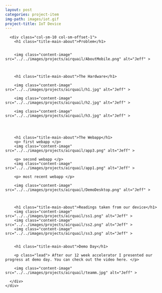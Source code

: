 ```yaml
---
layout: post
categories: project-item
img-path: images/iot.gif
project-title: IoT Device
---
```


<div class="container-fluid">
  <div class="description"> 
    <div class="row text-left">

      <div class="col-sm-10 col-sm-offset-1">
        <h1 class="title-main-about">Problem</h1>


        <img class="content-image"  src="../../images/projects/airquail/AboutMobile.png" alt="Jeff" >

        

        <h1 class="title-main-about">The Hardware</h1>

        <img class="content-image"  src="../../images/projects/airquail/h1.jpg" alt="Jeff" >

        <img class="content-image"  src="../../images/projects/airquail/h2.jpg" alt="Jeff" >

        <img class="content-image"  src="../../images/projects/airquail/h3.jpg" alt="Jeff" >

        

        
        <h1 class="title-main-about">The Webapp</h1>
        <p> first webapp </p>
        <img class="content-image"  src="../../images/projects/airquail/app3.png" alt="Jeff" >

        <p> second webapp </p>
        <img class="content-image"  src="../../images/projects/airquail/app1.png" alt="Jeff" >

        <p> most recent webapp </p>

        <img class="content-image"  src="../../images/projects/airquail/DemoDesktop.png" alt="Jeff" >

        

        <h1 class="title-main-about">Readings taken from our device</h1>
        <img class="content-image"  src="../../images/projects/airquail/ss1.png" alt="Jeff" >
        <img class="content-image"  src="../../images/projects/airquail/ss2.png" alt="Jeff" >
        <img class="content-image"  src="../../images/projects/airquail/ss3.png" alt="Jeff" >
        

        <h1 class="title-main-about">Demo Day</h1>

        <p class="lead"> After our 12 week accelerator I presented our progress at demo day. You can check out the video here. </p>

        <img class="content-image"  src="../../images/projects/airquail/teamm.jpg" alt="Jeff" >

      </div>
    </div>
  </div>
</div>
